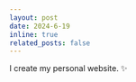 ```yaml
---
layout: post
date: 2024-6-19
inline: true
related_posts: false
---
```


I create my personal website. :sparkles:

